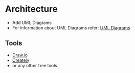 
# Architecture

* Add UML Diagrams
* For information about UML Diagrams refer: [UML Diagrams](https://www.uml-diagrams.org/uml-25-diagrams.html)
## Tools 
* [Draw.io](https://app.diagrams.net/)
* [Creately](https://app.creately.com/diagram/create)
* or any other free tools
